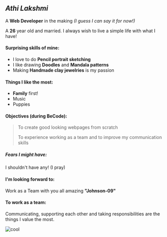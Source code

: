 ## _Athi Lakshmi_

 A **Web Developer** in the making _(I guess I can say it for now!)_
 
 A **26** year old and married. I always wish to live a simple life with what I have!

#### Surprising skills of mine:

- I love to do **Pencil portrait sketching**
- I like drawing **Doodles** and **Mandala patterns** 
- Making **Handmade clay jewelries** is my passion

#### Things I like the most:

- **Family** first!
- Music
- Puppies

#### Objectives (during BeCode):

> To create good looking webpages from scratch
> 
> To experience  working as a team and to improve my communication skills

##### Fears I might have:
I shouldn't have any! (I pray)

#### I'm looking forward to:

Work as a Team with you all amazing **"Johnson-09"** 

#### To work as a team:

Communicating, supporting each other and taking responsibilities are the things I value the most.

![cool](https://media.giphy.com/media/AWNxDbtHGIJDW/giphy.gif)


